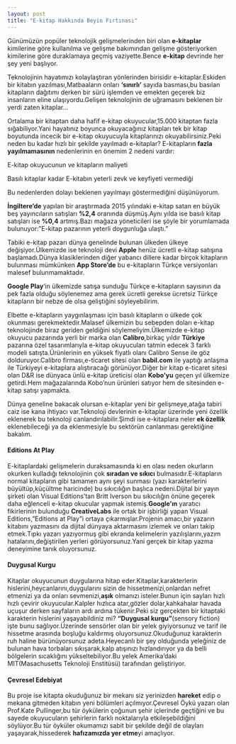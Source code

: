 ```yaml
---
layout: post
title: "E-kitap Hakkında Beyin Fırtınası"
---
```


Günümüzün popüler teknolojik gelişmelerinden biri olan **e-kitaplar** kimilerine göre kullanılma ve gelişme bakımından gelişme gösteriyorken kimilerine göre duraklamaya geçmiş vaziyette.Bence **e-kitap** devrinde her şey yeni başlıyor.

Teknolojinin hayatımızı kolaylaştıran yönlerinden birisidir e-kitaplar.Eskiden bir kitabın yazılması,Matbaaların onları **‘sınırlı’** sayıda basması,bu basılan kitapların dağıtımı derken bir sürü işlemden ve emekten geçerek biz insanların eline ulaşıyordu.Gelişen teknolojinin de uğramasını beklenen bir yerdi zaten kitaplar…

Ortalama bir kitaptan daha hafif e-kitap okuyucular,15.000 kitaptan fazla sığabiliyor.Yani hayatınız boyunca okuyacağınız kitapları tek bir kitap boyutunda incecik bir e-kitap okuyucuyla kitaplarınızı okuyabilirsiniz.Peki neden bu kadar hızlı bir şekilde yayılmadı e-kitaplar?
E-kitapların **fazla yayılmamasının** nedenlerinin en önemim 2 nedeni vardır:

E-kitap okuyucunun ve kitapların maliyeti

Basılı kitaplar kadar E-kitabın yeterli zevk ve keyfiyeti vermediği

Bu nedenlerden dolayı beklenen yayılmayı göstermediğini düşünüyorum.

**İngiltere’de** yapılan bir araştırmada 2015 yılındaki e-kitap satan en büyük beş yayıncıların satışları **%2,4** oranında düşmüş.Aynı yılda ise basılı kitap satışları ise **%0,4** artmış.Bazı mağaza yöneticileri ise şöyle bir yorumlamada bulunuyor:”E-kitap pazarının yeterli doygunluğa ulaştı.”

Tabiki e-kitap pazarı dünya genelinde bulunan ülkeden ülkeye değişiyor.Ülkemizde ise teknoloji devi **Apple** henüz ücretli e-kitap satışına başlamadı.Dünya klasiklerinden diğer yabancı dillere kadar birçok kitapların bulunması mümkünken **App Store’de** bu e-kitapların Türkçe versiyonları malesef bulunmamaktadır.

**Google Play**‘in ülkemizde satışa sunduğu Türkçe e-kitapların sayısının da pek fazla olduğu söylenemez ama gerek ücretli gerekse ücretsiz Türkçe kitapların bir nebze de olsa geliştiğini söyleyebilirim.

Elbette e-kitapların yaygınlaşması için basılı kitapların o ülkede çok okunması gerekmektedir.Malasef ülkemizin bu sebepden doları e-kitap teknolojinde biraz geriden geldiğini söylemeliyim.Ülkemizde e-kitap okuyucu pazarında yerli bir marka olan **Calibro**,birkaç yıldır **Türkiye** pazarına özel tasarımlarıyla e-kitap okuyucuları tatmin edecek 3 farklı modeli satışta.Ürünlerinin en yüksek fiyatlı olanı Calibro Sense ile göz dolduruyor.Calibro firması,e-ticaret sitesi olan **babil.com** ile yaptığı anlaşma ile Türkiyeyi e-kitaplara alıştıracağı görünüyor.Diğer bir kitap e-ticaret sitesi olan D&R ise dünyaca ünlü e-kitap üreticisi olan **Kobo’yu** geçen yıl ülkemize getirdi.Hem mağazalarında Kobo’nun ürünleri satıyor hem de sitesinden e-kitap satışı yapmakta.

Dünya geneline bakacak olursan e-kitaplar yeni bir gelişmeye,atağa tabiri caiz ise kana ihtiyacı var.Teknoloji devlerinin e-kitaplar üzerinde yeni özellik eklenerek bu teknoloji canlandırılabilir.Şimdi ise e-kitaplara neler **ek özellik** eklenebileceği ya da eklenmesiyle bu sektörün canlanması gerektiğine bakalım.

#### **Editions At Play**

E-kitaplardaki gelişmelerin duraksamasında ki en olası neden okurların okurken kulladığı teknolojinin çok **sıradan ve sıkıcı** bulmasıdır.E-kitapların normal kitapların gibi tamamen aynı şeyi sunması (yazı karakterlerini büyültüp,küçültme haricinde) bu sıkıcılığın başlıca nedeni.Dijital bir yayın şirketi olan Visual Editions’tan Britt Iverson bu sıkıcılığın önüne geçerek daha eğlenceli e-kitap okucular yapmak istemiş.**Google’ın** yaratıcı fikirlerinin bulunduğu **CreativeLabs** ile ortak bir işbirliği yapan Visual Editions,”Editions at Play”i ortaya çıkarmışlar.Projenin amacı,bir yazarın kitabını yazmasını da dijital dünyaya aktarmasını izlemek ve onları takip etmek.Tıpkı yazarı yazıyormuş gibi ekranda kelimelerin yazılışlarını,yazım hatalarını,değiştirilen yerleri görüyorsunuz.Yani gerçek bir kitap yazma deneyimine tanık oluyorsunuz.

#### **Duygusal Kurgu**

Kitaplar okuyucunun duygularına hitap eder.Kitaplar,karakterlerin hislerini,heycanlarını,duygularını sizin de hissetmenizi,onlardan nefret etmenizi ya da onları sevmenizi,**aşık** olmanızı isteler.Bunun için sayları hızlı hızlı çevirir okuyucular.Kalpler hızlıca atar,gözler dolar,kahkahalar havada uçuşur derken sayfaların ardı ardına tükenir.Peki siz gerçekten bir kitaptaki karakterin hislerini yaşayabildiniz mi?
**“Duygusal kurgu”**(sensory fiction) işte bunu sağlıyor.Üzerinde sensörler olan bir yelek giyiyorsunuz ve tarif ile hissetme arasında boşluğu kaldırmış oluyorsunuz.Okuduğunuz karakterin ruh haline bürünüyorsunuz adeta.Heyecanlı bir şey olduğunda yeleğiniz de bulunan hava torbaları sıkışarak,kalp atışınızı hızlandırıyor ya da belli bölgelerin sıcaklığını yükseltebiliyor.Bu yelek Amerika’daki MIT(Masachusetts Teknoloji Enstitüsü) tarafından geliştiriyor.

#### **Çevresel Edebiyat**

Bu proje ise kitapta okuduğunuz bir mekanı siz yerinizden **hareket** edip o mekana gitmeden kitabın yeni bölümleri açılmıyor.Çevresel Öykü yazarı olan Prof.Kate Pullinger,bu tür öykülerin çoğunun şehir içlerinde geçtiğini ve bu sayede okuyucuların şehirlerin farklı noktalarıyla etkileşebildiğini söylüyor.Bu tür öyküler okumamızı sabit bir şekilde değil de olayları yaşayarak,hissederek **hafızamızda yer etme**yi amaçlıyor.